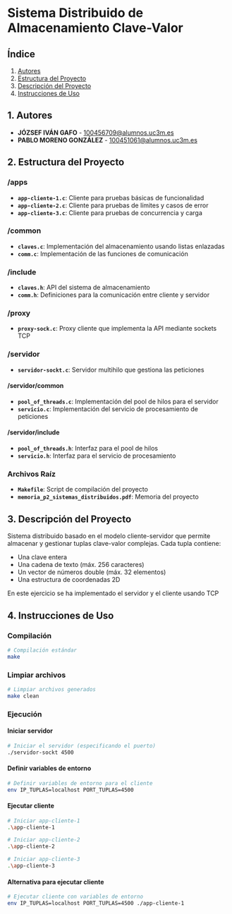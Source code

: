 # Sistema Distribuido de Almacenamiento Clave-Valor

## Índice
1. [Autores](#1-autores)
2. [Estructura del Proyecto](#2-estructura-del-proyecto)
3. [Descripción del Proyecto](#3-descripción-del-proyecto)
4. [Instrucciones de Uso](#4-instrucciones-de-uso)

## 1. Autores
- **JÓZSEF IVÁN GAFO** - 100456709@alumnos.uc3m.es
- **PABLO MORENO GONZÁLEZ** - 100451061@alumnos.uc3m.es

## 2. Estructura del Proyecto

### /apps
- **`app-cliente-1.c`**: Cliente para pruebas básicas de funcionalidad
- **`app-cliente-2.c`**: Cliente para pruebas de límites y casos de error
- **`app-cliente-3.c`**: Cliente para pruebas de concurrencia y carga

### /common
- **`claves.c`**: Implementación del almacenamiento usando listas enlazadas
- **`comm.c`**: Implementación de las funciones de comunicación

### /include
- **`claves.h`**: API del sistema de almacenamiento
- **`comm.h`**: Definiciones para la comunicación entre cliente y servidor

### /proxy
- **`proxy-sock.c`**: Proxy cliente que implementa la API mediante sockets TCP

### /servidor
- **`servidor-sockt.c`**: Servidor multihilo que gestiona las peticiones
#### /servidor/common
- **`pool_of_threads.c`**: Implementación del pool de hilos para el servidor
- **`servicio.c`**: Implementación del servicio de procesamiento de peticiones
#### /servidor/include
- **`pool_of_threads.h`**: Interfaz para el pool de hilos
- **`servicio.h`**: Interfaz para el servicio de procesamiento

### Archivos Raíz
- **`Makefile`**: Script de compilación del proyecto
- **`memoria_p2_sistemas_distribuidos.pdf`**: Memoria del proyecto
## 3. Descripción del Proyecto
Sistema distribuido basado en el modelo cliente-servidor que permite almacenar y gestionar tuplas clave-valor complejas. Cada tupla contiene:
- Una clave entera
- Una cadena de texto (máx. 256 caracteres)
- Un vector de números double (máx. 32 elementos)
- Una estructura de coordenadas 2D



En este ejercicio se ha implementado el servidor y el cliente usando TCP

## 4. Instrucciones de Uso
### Compilación
```bash
# Compilación estándar
make 
```
### Limpiar archivos
```bash
# Limpiar archivos generados
make clean
```
### Ejecución
#### Iniciar servidor
```bash
# Iniciar el servidor (especificando el puerto)
./servidor-sockt 4500
```
#### Definir variables de entorno
```bash
# Definir variables de entorno para el cliente
env IP_TUPLAS=localhost PORT_TUPLAS=4500
```
#### Ejecutar cliente
```bash
# Iniciar app-cliente-1
.\app-cliente-1
```
```bash
# Iniciar app-cliente-2
.\app-cliente-2
```
```bash
# Iniciar app-cliente-3
.\app-cliente-3
```
#### Alternativa para ejecutar cliente
```bash
# Ejecutar cliente con variables de entorno
env IP_TUPLAS=localhost PORT_TUPLAS=4500 ./app-cliente-1    
```